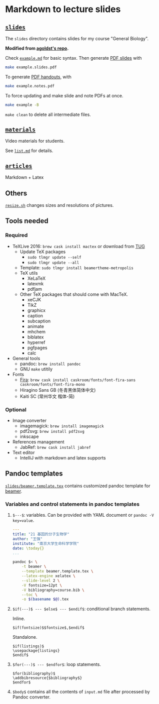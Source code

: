 # Markdown to lecture slides

## [`slides`](slides/)

The `slides` directory contains slides for my course "General Biology".

**Modified from [agoldst's repo](https://github.com/agoldst/tex/tree/master/lecture-slides).**

Check [`example.md`](slides/example.md) for basic syntax. Then generate
[PDF slides](slides/example.slides.pdf) with

```bash
make example.slides.pdf
```

To generate [PDF handouts](slides/example.notes.pdf), with

```bash
make example.notes.pdf
```

To force updating and make slide and note PDFs at once.

```bash
make example -B
```

`make clean` to delete all intermediate files.

## [`materials`](materials/)

Video materials for students.

See [`list.md`](materials/list.md) for details.

## [`articles`](articles/)

Markdown + Latex

## Others

[`resize.sh`](resize.sh) changes sizes and resolutions of pictures.

## Tools needed

### Required

* TeXLive 2016: `brew cask install mactex` or download from
  [TUG](https://tug.org/mactex/mactex-download.html)
    * Update TeX packages
        * `sudo tlmgr update --self`
        * `sudo tlmgr update --all`
    * Template: `sudo tlmgr install beamertheme-metropolis`
    * TeX utils
        * XeLaTeX
        * latexmk
        * pdfjam
    * Other TeX packages that should come with MacTeX.
        * xeCJK
        * TikZ
        * graphicx
        * caption
        * subcaption
        * animate
        * mhchem
        * biblatex
        * hyperref
        * pgfpages
        * calc
* General tools
    * pandoc: `brew install pandoc`
    * GNU `make` utitily
* Fonts
    * [Fira](https://github.com/mozilla/Fira): `brew cask install caskroom/fonts/font-fira-sans caskroom/fonts/font-fira-mono`
    * Hiragino Sans GB (冬青黑体简体中文)
    * Kaiti SC (常州华文 楷体-简)

### Optional

* Image converter
    * imagemagick: `brew install imagemagick`
    * pdf2svg: `brew install pdf2svg`
    * inkscape
* References management
    * JabRef: `brew cask install jabref`
* Text editor
    * IntelliJ with markdown and latex supports

## Pandoc templates

[`slides/beamer.template.tex`](slides/beamer.template.tex) contains customized pandoc template for
[beamer](https://en.wikipedia.org/wiki/Beamer_(LaTeX)).

### Variables and control statements in pandoc templates

1. `$---$`: variables. Can be provided with YAML document or `pandoc -V key=value`.

    ```yaml
    ---
    title: "21 基因的分子生物学"
    author: "王强"
    institute: "南京大学生命科学学院"
    date: \today{}
    ...
    ```

    ```bash
    pandoc $< \
		-t beamer \
		--template beamer.template.tex \
		--latex-engine xelatex \
		--slide-level 2 \
		-V fontsize=12pt \
		-V bibliography=course.bib \
		--toc \
		-o $(basename $@).tex
    ```

2. `$if(---)$ --- $else$ --- $endif$`: conditional branch statements.

    Inline.

    ```
    $if(fontsize)$$fontsize$,$endif$
    ```

    Standalone.

    ```
    $if(listings)$
    \usepackage{listings}
    $endif$
    ```

3. `$for(---)$ --- $endfor$`: loop statements.

    ```
    $for(bibliography)$
    \addbibresource{$bibliography$}
    $endfor$
    ```

4. `$body$` contains all the contents of `input.md` file after processed by Pandoc converter.
